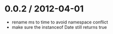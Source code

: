 
0.0.2 / 2012-04-01 
==================

  * rename ms to time to avoid namespace conflict
  * make sure the instanceof Date still returns true
